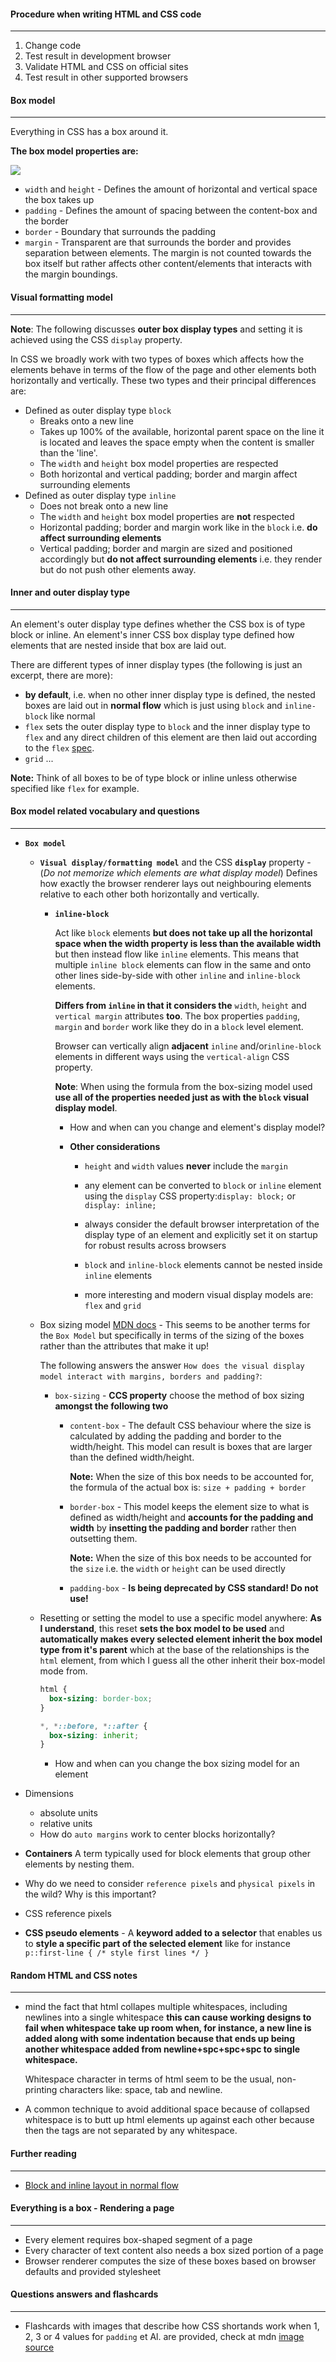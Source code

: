 #### Procedure when writing HTML and CSS code

---

1. Change code
2. Test result in development browser
3. Validate HTML and CSS on official sites
4. Test result in other supported browsers



#### Box model

---

Everything in CSS has a box around it.

**The box model properties are:**

![](res/chrome_box_model.png)

- `width` and `height`  - Defines the amount of horizontal and vertical space the box takes up
- `padding`  -  Defines the amount of spacing between the content-box and the border
- `border`  -  Boundary that surrounds the padding
- `margin`  -  Transparent are that surrounds the border and provides separation between elements.
  The margin is not counted towards the box itself but rather affects other content/elements that interacts with the margin boundings.



#### Visual formatting model

---

**Note**: The following discusses **outer box display types** and setting it is achieved using the CSS
`display` property.

In CSS we broadly work with two types of boxes which affects how the elements behave in terms of the flow of the page and other elements both horizontally and vertically. These two types and their principal differences are:

- Defined as outer display  type `block`
  - Breaks onto a new line
  - Takes up 100% of the available, horizontal parent space on the line it is located and leaves the space empty when the content is smaller than the 'line'.
  - The `width` and `height` box model properties are respected
  - Both horizontal and vertical padding; border and margin affect surrounding elements
- Defined as outer display type `inline`
  - Does not break onto a new line
  - The `width` and `height` box model properties are **not** respected
  - Horizontal padding; border and  margin work like in the `block` i.e. **do affect surrounding elements**
  - Vertical padding; border and margin are sized and positioned accordingly but **do not affect surrounding elements** i.e. they render but do not push other elements away.



#### Inner and outer display type

---

An element's outer display type defines whether the CSS box is of type block or inline. 
An element's inner CSS box display type defined how elements that are nested inside that box are laid out.

There are different types of inner display types (the following is just an excerpt, there are more):

- **by default**, i.e. when no other inner display type is defined, the nested boxes are laid out in **normal flow** which is just using `block` and `inline-block` like normal
- `flex` sets the outer display type to `block` and the inner display type to `flex` and any direct children of this element are then laid out according to the `flex` [spec](https://developer.mozilla.org/en-US/docs/Learn/CSS/CSS_layout/Flexbox).
- `grid` ...


**Note:** Think of all boxes to be of type block or inline unless otherwise specified like `flex` for example.




#### Box model related vocabulary and questions

---

- **`Box model`**

  - **`Visual display/formatting model`**  and the CSS **`display`** property  -  (*Do not memorize which elements are what display model*)
    Defines how exactly the browser renderer lays out neighbouring elements relative to each other both horizontally and vertically.

    - **`inline-block`**

      Act like `block` elements **but does not take up all the horizontal space when the width property is less than the available width** but then instead flow like `inline` elements. This means that multiple `inline block` elements can flow in the same and onto other lines side-by-side with other `inline` and `inline-block` elements.

      

      **Differs from `inline` in that it considers the** `width`,  `height` and `vertical margin` attributes **too**. The box properties `padding`, `margin` and `border` work like they do in a `block` level element.

      Browser can vertically align **adjacent** `inline` and/or`inline-block` elements in different ways using the `vertical-align` CSS property.

        **Note**: When using the formula from the box-sizing model used **use all of the properties needed just as with the `block` visual display model**.

      - How and when can you change and element's display model?

      - **Other considerations**

        - `height` and `width` values **never**  include the `margin`
        - any element can be converted to `block` or `inline` element using the `display` CSS property:`display: block;` or `display: inline;`
        
        - always consider the default browser interpretation of the display type of an element and explicitly set it on startup for robust results across browsers
        - `block` and `inline-block` elements cannot be nested inside `inline` elements
        - more interesting and modern visual display models are: `flex` and `grid`

  - Box sizing model [MDN docs](https://developer.mozilla.org/en-US/docs/Web/CSS/box-sizing)  -  This seems to be another terms for the `Box Model` but specifically in terms of the sizing of the boxes rather than the attributes that make it up!

    The following answers the answer `How does the visual display model interact with margins, borders and padding?`:

    - `box-sizing`  -  **CCS property** choose the method of box sizing **amongst the following two**

      - `content-box`  -  The default CSS behaviour where the size is calculated by adding the padding and border to the width/height. This model can result is boxes that are larger than the defined width/height.

        **Note:** When the size of this box needs to be accounted for, the formula of the actual box is: `size + padding + border`

      - `border-box`  -  This model keeps the element size to what is defined as width/height and **accounts for the padding and width** by **insetting the padding and border** rather then outsetting them.

        **Note:** When the size of this box needs to be accounted for the `size` i.e. the `width` or `height` can be used directly

      - `padding-box`  -  **Is being deprecated by CSS standard! Do not use!** 


  - Resetting or setting the model to use a specific model anywhere:
      **As I understand**, this reset **sets the box model to be used** and **automatically makes every selected element inherit the box model type from it's parent** which at the base of the relationships is the `html` element, from which I guess all the other inherit their box-model mode from.
      
      ```css
      html {
        box-sizing: border-box;
    }
      
    *, *::before, *::after {
        box-sizing: inherit;
    }
    ```
  
      
    
    - How and when can you change the box sizing model for an element
  
- Dimensions

  - absolute units
  - relative units
  - How do `auto margins` work to center blocks horizontally?

- **Containers**
  A term typically used for block elements that group other elements by nesting them.

- Why do we need to consider `reference pixels` and `physical pixels` in the wild?
  Why is this important?

- CSS reference pixels

- **CSS pseudo elements**  -  A **keyword added to a selector** that enables us to **style a specific part of the selected element** like for instance `p::first-line { /* style first lines */ }`



#### Random HTML and CSS notes

---

- mind the fact that html collapes multiple whitespaces, including newlines into a single whitespace
  **this can cause working designs to fail when whitespace take up room when, for instance, a new line is added along with some indentation because that ends up being another whitespace added from newline+spc+spc+spc to single whitespace.**

  Whitespace character in terms of html seem to be the usual, non-printing characters like:
  space, tab and newline.

- A common technique to avoid additional space because of collapsed whitespace is to butt up html elements up against each other because then the tags are not separated by any whitespace.



#### Further reading

---

- [Block and inline layout in normal flow](https://developer.mozilla.org/en-US/docs/Learn/CSS/CSS_layout/Flexbox)



#### Everything is a box - Rendering a page

---

- Every element requires  box-shaped segment of a page
- Every character of text content also needs a box sized portion of a page
- Browser renderer computes the size of these boxes based on browser defaults and provided stylesheet



#### Questions answers and flashcards

---

- Flashcards with images that describe how CSS shortands work when 1, 2, 3 or 4 values for `padding` et Al. are provided, check at mdn [image source](https://developer.mozilla.org/en-US/docs/Web/CSS/Shorthand_properties)
